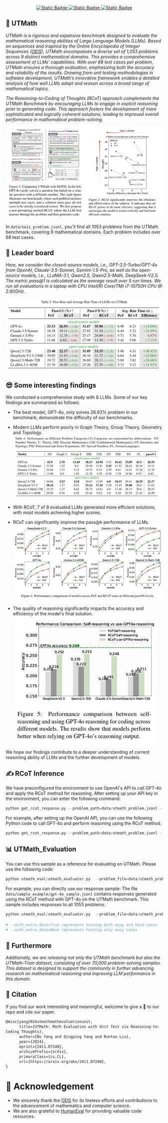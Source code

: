 
<p align="center">
    <a href="https://arxiv.org/abs/2411.07240">
        <img alt="Static Badge" src="https://img.shields.io/badge/📃Paper ArXiv-red">
    </a>
    <a href="https://github.com/UTMathGroup/UTMath/tree/main">
        <img alt="Static Badge" src="https://img.shields.io/badge/😺GitHub UTMath-darkgreen">
    </a>
    <a href="https://huggingface.co/datasets/Leonardoby/UTMath">
        <img alt="Static Badge" src="https://img.shields.io/badge/🤗HFDataset UTMath-yellow">
    </a>
</p>


## 📄 UTMath
*UTMath is a rigorous and expansive benchmark designed to evaluate the mathematical reasoning abilities of Large Language Models (LLMs). Based on sequences and inspired by the Online Encyclopedia of Integer Sequences ([OEIS](https://oeis.org/wiki/Welcome)), UTMath encompasses a diverse set of 1,053 problems across 9 distinct mathematical domains. This provides a comprehensive assessment of LLMs' capabilities. With over 68 test cases per problem, UTMath ensures a thorough evaluation, emphasizing both the accuracy and reliability of the results. Drawing from unit testing methodologies in software development, UTMath’s innovative framework enables a detailed analysis of how well LLMs adapt and reason across a broad range of mathematical topics.*

*The Reasoning-to-Coding of Thoughts (RCoT) approach complements the UTMath Benchmark by encouraging LLMs to engage in explicit reasoning prior to generating code. This approach fosters the development of more sophisticated and logically coherent solutions, leading to improved overall performance in mathematical problem-solving.*

![overview](./pic/overview.png)

In `data/oeis_problem.jsonl`, you'll find all 1053 problems from the UTMath benchmark, covering 9 mathematical domains. Each problem includes over 68 test cases.

## 🥇 Leader board
*Here, we consider the closed-source models, i.e., GPT-3.5-Turbo/GPT-4o from OpenAI, Claude-3.5-Sonnet, Gemini-1.5-Pro, as well as the open-source models, i.e., LLaMA-3.1, Qwen2.5, Qwen2.5-Math, DeepSeek-V2.5. The metric pass@1 is calculated as the average result over 5 run times. We run all evaluations in a laptop with CPU Intel(R) Core(TM) i7-10750H CPU @ 2.60GHz.*

![leader board](./pic/leader_board.png)

## 😎 Some interesting findings
We conducted a comprehensive study with 8 LLMs. Some of our key findings are summarized as follows:
- The best model, GPT-4o, only solves 26.93\% problem in our benchmark, demonstrate the difficulty of our benchmarks.
- Modern LLMs perform poorly in Graph Theory, Group Theory, Geometry and Topology.
![performance on different problem categories](./pic/performance_on_different_problem_categoris.png)

- With RCoT, 7 of 8 evaluated LLMs generated more efficient solutions, with most models achieving higher scores.
- RCoT can significantly improve the pass@k performance of LLMs. 
![pass@k](./pic/pass_k.png)

- The quality of reasoning significantly impacts the accuracy and efficiency of the model's final solution.
![self-reasoning](./pic/self-reasoning.png)

We hope our findings contribute to a deeper understanding of current reasoning ability of LLMs and the further development of models.

## ✍️ RCoT Inference
We have preconfigured the environment to use OpenAI's API to call GPT-4o and apply the RCoT method for reasoning. After setting up your API key in the environment, you can enter the following command:
```python
python get_rcot_response.py --problem_path=data/utmath_problem.jsonl --save_path={your_save_file_path} --model_name={your_llm_name}
```
For example, after setting up the OpenAI API, you can use the following Python code to call GPT-4o and perform reasoning using the RCoT method.
```python
python get_rcot_response.py --problem_path=data/utmath_problem.jsonl --save_path=data/sample_exapmle/gpt-4o_test.jsonl --model_name=gpt-4o-2024-08-06
```

## 📊 UTMath_Evaluation

You can use this sample as a reference for evaluating on UTMath. Please use the following code:
```python
python utmath_eval/utmath_evaluator.py  --problem_file=data/utmath_problem.jsonl --sample_file={your_sample_file_path}
```

For example, you can directly use our response sample:
The file `data/sample_example/gpt-4o_sample.jsonl` contains responses generated using the RCoT method with GPT-4o on the UTMath benchmark. This sample includes responses to all 1053 problems.
```python
python utmath_eval/utmath_evaluator.py  --problem_file=data/utmath_problem.jsonl --sample_file=data/sample_example/gpt-4o_sample.jsonl

# --with_extra_data=True represents testing both easy and hard cases
# --with_extra_data=None represents testing only easy cases
```

## 👀 Furthermore
*Additionally, we are releasing not only the UTMath benchmark but also the UTMath-Train dataset, consisting of over 70,000 problem-solving samples. This dataset is designed to support the community in further advancing research on mathematical reasoning and improving LLM performance in this domain.*

## 💬 Citation
If you find our work interesting and meaningful, welcome to give a 🌟 to our repo and cite our paper.
```
@misc{yang2024utmathmathevaluationunit,
      title={UTMath: Math Evaluation with Unit Test via Reasoning-to-Coding Thoughts}, 
      author={Bo Yang and Qingping Yang and Runtao Liu},
      year={2024},
      eprint={2411.07240},
      archivePrefix={arXiv},
      primaryClass={cs.CL},
      url={https://arxiv.org/abs/2411.07240}, 
}
```

# 🥰 Acknowledgement
- We sincerely thank the [OEIS](https://oeis.org/wiki/Welcome) for its tireless efforts and contributions to the advancement of mathematics and computer science.
- We are also grateful to [HumanEval](https://github.com/openai/human-eval) for providing valuable code resources. 
